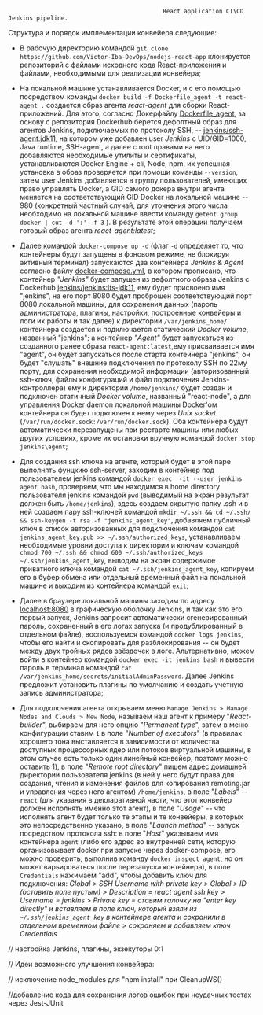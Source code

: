                                                 React application CI\CD Jenkins pipeline.


Структура и порядок имплементации конвейера следующие:

*   В рабочую директорию командой `git clone https://github.com/Victor-Iba-DevOps/nodejs-react-app` клонируется репозиторий с файлами исходного кода React-приложения и файлами, необходимыми для реализации конвейера; 
   
*   На локальной машине устанавливается Docker, и с его помощью посредством команды `docker build -f Dockerfile_agent -t react-agent .` создается образ агента *react-agent* для сборки React-приложений. Для этого, согласно Докерфайлу [Dockerfile_agent](https://github.com/Victor-Iba-DevOps/nodejs-react-app/tree/main/Dockerfile_agent), за основу с репозитория Dockerhub берется дефолтный образ для агентов Jenkins, подключаемых по протоколу SSH, -- [jenkins/ssh-agent:jdk11](https://hub.docker.com/layers/ssh-agent/jenkins/ssh-agent/jdk11/images/sha256-f9c02c0c92b515188e4b27da822f2845d743331e15f105271eb486c5232245f8), на котором уже добавлен user *Jenkins* с UID/GID=1000, Java runtime, SSH-agent, а далее с root правами на него добавляются необходимые утилиты и сертификаты, устанавливаются Docker Engine + cli, Node, npm, их успешная установка в образ проверяется при помощи команды `--version`, затем user Jenkins добавляется в группу пользователей, имеющих право управлять Docker, а GID самого докера внутри агента меняется на соответствующий GID Docker на локальной машине -- 980 (конкретный частный случай, для уточнения этого числа необходимо на локальной машине ввести команду `getent group docker | cut -d ':' -f 3` ). В результате этой операции получаем готовый образ агента *react-agent:latest*;
   
*   Далее командой `docker-compose up -d` (флаг `-d` определяет то, что контейнеры будут запущены в фоновом режиме, не блокируя активный терминал) запускаются два контейнера *Jenkins* & *Agent* согласно файлу [docker-compose.yml](https://github.com/Victor-Iba-DevOps/nodejs-react-app/blob/main/docker-compose.yml), в котором прописано, что контейнер *"Jenkins"* будет запущен из дефолтного образа Jenkins с Dockerhub [jenkins/jenkins:lts-jdk11](https://hub.docker.com/layers/jenkins/jenkins/jenkins/lts-jdk11/images/sha256-ec98cb8b367b0f9426f71345efe11e001c901704cea0e61fd91beb37af34ef98?context=explore), ему будет присвоено имя "jenkins", на его порт 8080 будет проброшен соответствующий порт 8080 локальной машины, для сохранения данных (пароль администратора, плагины, настройки, построенные конвейеры и логи их работы и так далее) к директории `/var/jenkins_home/` контейнера создается и подключается статический *Docker volume*, названный "jenkins"; a контейнер *"Agent"* будет запускаться из созданного ранее образа `react-agent:latest`,ему присваивается имя "agent", он будет запускаться после старта контейнера "jenkins", он будет "слушать" внешние подключения по протоколу SSH по 22му порту, для сохранения необходимой информации (авторизованный ssh-ключ, файлы конфигураций и файл подключения Jenkins-контроллера) ему к директории `/home/jenkins/` будет создан и подключен статичный *Docker volume*, названный "react-node", а для управления Docker daemon локальной машины Docker'ом контейнера он будет подключен к нему через *Unix socket* (`/var/run/docker.sock:/var/run/docker.sock`). Оба контейнера будут автоматически перезапущены при рестарте машины или любых других условиях, кроме их остановки вручную командой `docker stop jenkins\agent`;
   
*   Для создания ssh ключа на агенте, который будет в этой паре выполнять фунцкию ssh-server, заходим в контейнер под пользователем jenkins командой `docker exec  -it --user jenkins agent bash`, проверяем, что мы находимся в home directory пользователя jenkins командой `pwd` (выводимый на экран результат должен быть `/home/jenkins`), здесь создаем скрытую папку .ssh и в ней создаем пару ssh-ключей командой `mkdir ~/.ssh && cd ~/.ssh/ && ssh-keygen -t rsa -f "jenkins_agent_key"`, добавляем публичный ключ в список авторизованных для подключения командой `cat jenkins_agent_key.pub >> ~/.ssh/authorized_keys`, устанавливаем необходимые уровни доступа к директории и ключам командой `chmod 700 ~/.ssh && chmod 600 ~/.ssh/authorized_keys ~/.ssh/jenkins_agent_key`, выводим на экран содержимое приватного ключа командой `cat ~/.ssh/jenkins_agent_key`, копируем его в буфер обмена или отдельный временный файл на локальной машине и выходим из контейнера командой `exit`;

*   Далее в браузере локальной машины заходим по адресу [localhost:8080](localhost:8080) в графическую оболочку Jenkins, и так как это его первый запуск, Jenkins запросит автоматически сгенерированный пароль, сохраненный в его логах запуска (и продублированный в отдельном файле), воспользуемся командой `docker logs jenkins`, чтобы его найти и скопировать для разблокирования -- он будет между двух тройных рядов звёздочек в логе. Альтернативно, можем войти в контейнер командой `docker exec -it jenkins bash` и вывести пароль в терминал командой `cat /var/jenkins_home/secrets/initialAdminPassword`. Далее Jenkins предложит установить плагины по умолчанию и создать учетную запись администратора;

*   Для подключения агента открываем меню `Manage Jenkins > Manage Nodes and Clouds > New Node`, называем наш агент к примеру "*React-builder*", выбираем для него опцию "*Permanent type*", затем в меню конфигурации ставим `1` в поле "*Number of executors*" (в правилах хорошего тона выставляется в зависимости от количества доступных процессорных ядер или потоков виртуальной машины, в этом случае есть только один линейный конвейер, поэтому можно оставить 1), в поле "*Remote root directory*" пишем адрес домашней директории пользователя jenkins (в ней у него будут права для создания, чтения и изменения файлов для копирования remoting.jar и управления через него агентом) `/home/jenkins`, в поле "*Labels*" -- `react` (для указания в декларативной части, что этот конвейер должен исполнять именно этот агент), в поле "*Usage*" -- что исполнять агент будет только те этапы и те конвейеры, в которых это непосредственно указано, в поле "*Launch method*" -- запуск посредством протокола ssh: в поле "*Host*" указываем имя контейнера `agent` (либо его адрес во внутренней сети, которую организовывает docker при запуске через docker-compose, его можно проверить, выполнив команду `docker inspect agent`, но он может варьироваться после перезапуска контейнера), в поле `Credentials` нажимаем "add", чтобы добавить ключ для подключения: *Global > SSH Username with private key > Global > ID (оставить поле пустым) >  Description = react agent ssh key > Username = jenkins > Private key = ставим галочку на "enter key directly" и вставляем в поле ключ, который взяли из `~/.ssh/jenkins_agent_key` в контейнере агента и сохранили в отдельном временном файле > сохраняем и добавляем ключ Credentials* 



// настройка Jenkins, плагины, экзекуторы 0:1


// Идеи возможного улучшения конвейера:

// исключение node_modules для "npm install" при CleanupWS()

//добавление кода для сохранения логов ошибок при неудачных тестах через  Jest-JUnit
